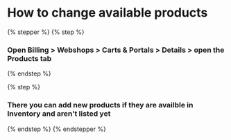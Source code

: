 # How to change available products

{% stepper %}
{% step %}
### Open Billing > Webshops > Carts & Portals > Details > open the Products tab


{% endstep %}

{% step %}
### There you can add new products if they are availble in Inventory and aren't listed yet


{% endstep %}
{% endstepper %}

